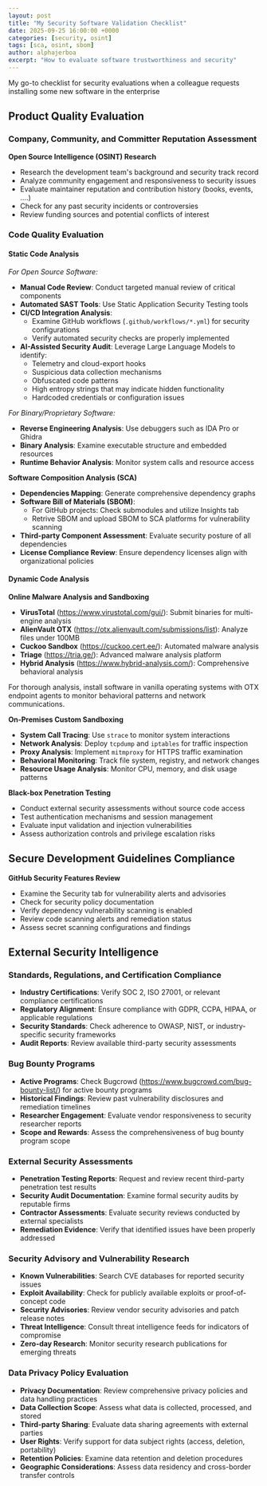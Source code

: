 ```yaml
---
layout: post
title: "My Security Software Validation Checklist"
date: 2025-09-25 16:00:00 +0000
categories: [security, osint]
tags: [sca, osint, sbom]
author: alphajerboa
excerpt: "How to evaluate software trustworthiness and security"
---
```


My go-to checklist for security evaluations when a colleague requests installing some new software in the enterprise

## Product Quality Evaluation

### Company, Community, and Committer Reputation Assessment

**Open Source Intelligence (OSINT) Research**
- Research the development team's background and security track record
- Analyze community engagement and responsiveness to security issues
- Evaluate maintainer reputation and contribution history (books, events, ....)
- Check for any past security incidents or controversies
- Review funding sources and potential conflicts of interest

### Code Quality Evaluation

#### Static Code Analysis

*For Open Source Software:*
- **Manual Code Review**: Conduct targeted manual review of critical components
- **Automated SAST Tools**: Use Static Application Security Testing tools
- **CI/CD Integration Analysis**: 
  - Examine GitHub workflows (`.github/workflows/*.yml`) for security configurations
  - Verify automated security checks are properly implemented
- **AI-Assisted Security Audit**: Leverage Large Language Models to identify:
  - Telemetry and cloud-export hooks
  - Suspicious data collection mechanisms  
  - Obfuscated code patterns
  - High entropy strings that may indicate hidden functionality
  - Hardcoded credentials or configuration issues

*For Binary/Proprietary Software:*
- **Reverse Engineering Analysis**: Use debuggers such as IDA Pro or Ghidra
- **Binary Analysis**: Examine executable structure and embedded resources
- **Runtime Behavior Analysis**: Monitor system calls and resource access

**Software Composition Analysis (SCA)**
- **Dependencies Mapping**: Generate comprehensive dependency graphs
- **Software Bill of Materials (SBOM)**:
  - For GitHub projects: Check submodules and utilize Insights tab
  - Retrive SBOM and upload SBOM to SCA platforms for vulnerability scanning
- **Third-party Component Assessment**: Evaluate security posture of all dependencies
- **License Compliance Review**: Ensure dependency licenses align with organizational policies


#### Dynamic Code Analysis

**Online Malware Analysis and Sandboxing**
- **VirusTotal** (https://www.virustotal.com/gui/): Submit binaries for multi-engine analysis
- **AlienVault OTX** (https://otx.alienvault.com/submissions/list): Analyze files under 100MB
- **Cuckoo Sandbox** (https://cuckoo.cert.ee/): Automated malware analysis
- **Triage** (https://tria.ge/): Advanced malware analysis platform
- **Hybrid Analysis** (https://www.hybrid-analysis.com/): Comprehensive behavioral analysis

For thorough analysis, install software in vanilla operating systems with OTX endpoint agents to monitor behavioral patterns and network communications.

**On-Premises Custom Sandboxing**
- **System Call Tracing**: Use `strace` to monitor system interactions
- **Network Analysis**: Deploy `tcpdump` and `iptables` for traffic inspection
- **Proxy Analysis**: Implement `mitmproxy` for HTTPS traffic examination
- **Behavioral Monitoring**: Track file system, registry, and network changes
- **Resource Usage Analysis**: Monitor CPU, memory, and disk usage patterns

**Black-box Penetration Testing**
- Conduct external security assessments without source code access
- Test authentication mechanisms and session management
- Evaluate input validation and injection vulnerabilities
- Assess authorization controls and privilege escalation risks

## Secure Development Guidelines Compliance

**GitHub Security Features Review**
- Examine the Security tab for vulnerability alerts and advisories
- Check for security policy documentation
- Verify dependency vulnerability scanning is enabled
- Review code scanning alerts and remediation status
- Assess secret scanning configurations and findings

## External Security Intelligence

### Standards, Regulations, and Certification Compliance

- **Industry Certifications**: Verify SOC 2, ISO 27001, or relevant compliance certifications
- **Regulatory Alignment**: Ensure compliance with GDPR, CCPA, HIPAA, or applicable regulations
- **Security Standards**: Check adherence to OWASP, NIST, or industry-specific security frameworks
- **Audit Reports**: Review available third-party security assessments

### Bug Bounty Programs

- **Active Programs**: Check Bugcrowd (https://www.bugcrowd.com/bug-bounty-list/) for active bounty programs
- **Historical Findings**: Review past vulnerability disclosures and remediation timelines
- **Researcher Engagement**: Evaluate vendor responsiveness to security researcher reports
- **Scope and Rewards**: Assess the comprehensiveness of bug bounty program scope

### External Security Assessments

- **Penetration Testing Reports**: Request and review recent third-party penetration test results
- **Security Audit Documentation**: Examine formal security audits by reputable firms
- **Contractor Assessments**: Evaluate security reviews conducted by external specialists
- **Remediation Evidence**: Verify that identified issues have been properly addressed

### Security Advisory and Vulnerability Research

- **Known Vulnerabilities**: Search CVE databases for reported security issues
- **Exploit Availability**: Check for publicly available exploits or proof-of-concept code
- **Security Advisories**: Review vendor security advisories and patch release notes
- **Threat Intelligence**: Consult threat intelligence feeds for indicators of compromise
- **Zero-day Research**: Monitor security research publications for emerging threats

### Data Privacy Policy Evaluation

- **Privacy Documentation**: Review comprehensive privacy policies and data handling practices
- **Data Collection Scope**: Assess what data is collected, processed, and stored
- **Third-party Sharing**: Evaluate data sharing agreements with external parties
- **User Rights**: Verify support for data subject rights (access, deletion, portability)
- **Retention Policies**: Examine data retention and deletion procedures
- **Geographic Considerations**: Assess data residency and cross-border transfer controls

